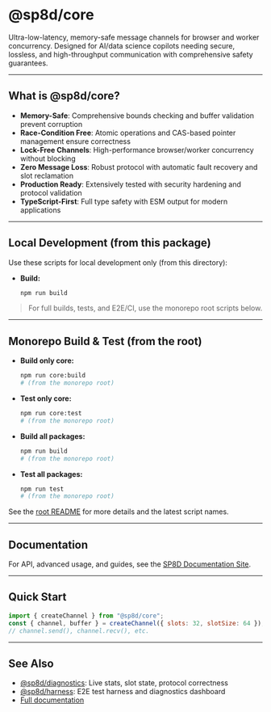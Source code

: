 # @sp8d/core

Ultra-low-latency, memory-safe message channels for browser and worker concurrency. Designed for AI/data science copilots needing secure, lossless, and high-throughput communication with comprehensive safety guarantees.

---

## What is @sp8d/core?

- **Memory-Safe**: Comprehensive bounds checking and buffer validation prevent corruption
- **Race-Condition Free**: Atomic operations and CAS-based pointer management ensure correctness
- **Lock-Free Channels**: High-performance browser/worker concurrency without blocking
- **Zero Message Loss**: Robust protocol with automatic fault recovery and slot reclamation
- **Production Ready**: Extensively tested with security hardening and protocol validation
- **TypeScript-First**: Full type safety with ESM output for modern applications

---

## Local Development (from this package)

Use these scripts for local development only (from this directory):

- **Build:**
  ```sh
  npm run build
  ```

> For full builds, tests, and E2E/CI, use the monorepo root scripts below.

---

## Monorepo Build & Test (from the root)

- **Build only core:**
  ```sh
  npm run core:build
  # (from the monorepo root)
  ```
- **Test only core:**
  ```sh
  npm run core:test
  # (from the monorepo root)
  ```
- **Build all packages:**
  ```sh
  npm run build
  # (from the monorepo root)
  ```
- **Test all packages:**
  ```sh
  npm run test
  # (from the monorepo root)
  ```

See the [root README](../../README.md) for more details and the latest script names.

---

## Documentation

For API, advanced usage, and guides, see the [SP8D Documentation Site](https://sp8d.github.io/).

---

## Quick Start

```js
import { createChannel } from "@sp8d/core";
const { channel, buffer } = createChannel({ slots: 32, slotSize: 64 });
// channel.send(), channel.recv(), etc.
```

---

## See Also

- [@sp8d/diagnostics](../diagnostics): Live stats, slot state, protocol correctness
- [@sp8d/harness](../harness): E2E test harness and diagnostics dashboard
- [Full documentation](https://sp8d.github.io/)
